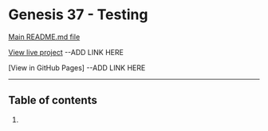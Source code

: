 # Genesis 37 - Testing

[Main README.md file](/README.md)

[View live project]()  --ADD LINK HERE

[View in GitHub Pages]  --ADD LINK HERE

***
## Table of contents
1. 